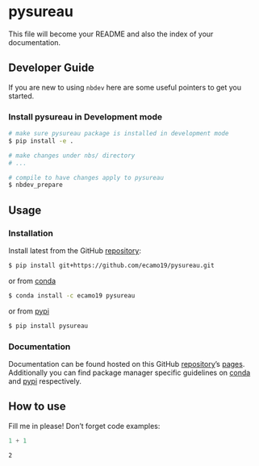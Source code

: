 # pysureau


<!-- WARNING: THIS FILE WAS AUTOGENERATED! DO NOT EDIT! -->

This file will become your README and also the index of your
documentation.

## Developer Guide

If you are new to using `nbdev` here are some useful pointers to get you
started.

### Install pysureau in Development mode

``` sh
# make sure pysureau package is installed in development mode
$ pip install -e .

# make changes under nbs/ directory
# ...

# compile to have changes apply to pysureau
$ nbdev_prepare
```

## Usage

### Installation

Install latest from the GitHub
[repository](https://github.com/ecamo19/pysureau):

``` sh
$ pip install git+https://github.com/ecamo19/pysureau.git
```

or from [conda](https://anaconda.org/ecamo19/pysureau)

``` sh
$ conda install -c ecamo19 pysureau
```

or from [pypi](https://pypi.org/project/pysureau/)

``` sh
$ pip install pysureau
```

### Documentation

Documentation can be found hosted on this GitHub
[repository](https://github.com/ecamo19/pysureau)’s
[pages](https://ecamo19.github.io/pysureau/). Additionally you can find
package manager specific guidelines on
[conda](https://anaconda.org/ecamo19/pysureau) and
[pypi](https://pypi.org/project/pysureau/) respectively.

## How to use

Fill me in please! Don’t forget code examples:

``` python
1 + 1
```

    2
